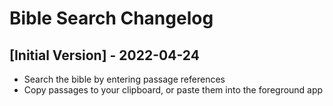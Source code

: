 # Bible Search Changelog

## [Initial Version] - 2022-04-24

- Search the bible by entering passage references
- Copy passages to your clipboard, or paste them into the foreground app
